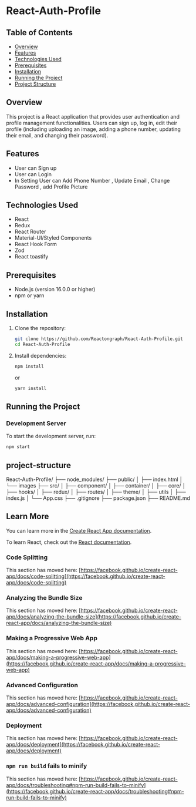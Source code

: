 # React-Auth-Profile

## Table of Contents

- [Overview](#overview)
- [Features](#features)
- [Technologies Used](#technologies-used)
- [Prerequisites](#prerequisites)
- [Installation](#installation)
- [Running the Project](#running-the-project)
- [Project Structure](#project-structure)

## Overview

This project is a React application that provides user authentication and profile management functionalities. Users can sign up, log in, edit their profile (including uploading an image, adding a phone number, updating their email, and changing their password).

## Features

- User can Sign up
- User can Login
- In Setting User can Add Phone Number , Update Email , Change Password , add Profile Picture

## Technologies Used

- React
- Redux
- React Router
- Material-UI/Styled Components
- React Hook Form
- Zod
- React toastify

## Prerequisites

- Node.js (version 16.0.0 or higher)
- npm or yarn

## Installation

1. Clone the repository:

   ```bash
   git clone https://github.com/Reactongraph/React-Auth-Profile.git
   cd React-Auth-Profile
   ```

2. Install dependencies:
   ```bash
   npm install
   ```
   or
   ```bash
   yarn install
   ```

## Running the Project

### Development Server

To start the development server, run:

```bash
npm start
```

## project-structure

React-Auth-Profile/
├── node_modules/
├── public/
│ ├── index.html
│ └── images
├── src/
│ ├── component/
│ ├── container/
│ ├── core/
│ ├── hooks/
│ ├── redux/
│ ├── routes/
│ ├── theme/
│ ├── utils
│ ├── index.js
│ └── App.css
├── .gitignore
├── package.json
├── README.md


## Learn More

You can learn more in the [Create React App documentation](https://facebook.github.io/create-react-app/docs/getting-started).

To learn React, check out the [React documentation](https://reactjs.org/).

### Code Splitting

This section has moved here: [https://facebook.github.io/create-react-app/docs/code-splitting](https://facebook.github.io/create-react-app/docs/code-splitting)

### Analyzing the Bundle Size

This section has moved here: [https://facebook.github.io/create-react-app/docs/analyzing-the-bundle-size](https://facebook.github.io/create-react-app/docs/analyzing-the-bundle-size)

### Making a Progressive Web App

This section has moved here: [https://facebook.github.io/create-react-app/docs/making-a-progressive-web-app](https://facebook.github.io/create-react-app/docs/making-a-progressive-web-app)

### Advanced Configuration

This section has moved here: [https://facebook.github.io/create-react-app/docs/advanced-configuration](https://facebook.github.io/create-react-app/docs/advanced-configuration)

### Deployment

This section has moved here: [https://facebook.github.io/create-react-app/docs/deployment](https://facebook.github.io/create-react-app/docs/deployment)

### `npm run build` fails to minify

This section has moved here: [https://facebook.github.io/create-react-app/docs/troubleshooting#npm-run-build-fails-to-minify](https://facebook.github.io/create-react-app/docs/troubleshooting#npm-run-build-fails-to-minify)
